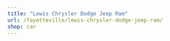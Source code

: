 ```yaml
---
title: "Lewis Chrysler Dodge Jeep Ram"
url: /fayetteville/lewis-chrysler-dodge-jeep-ram/
shop: car
---
```

